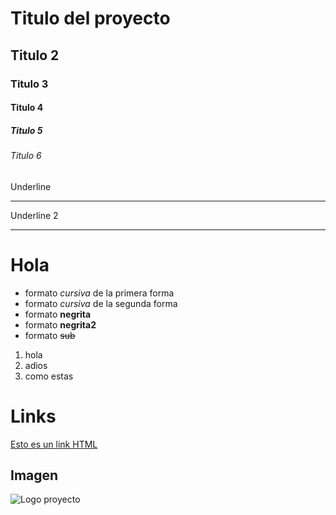 # Titulo del proyecto
## Titulo 2
### Titulo 3
#### Titulo 4
##### Titulo 5
###### Titulo 6
Underline
__________
Underline 2
__________
# Hola

- formato *cursiva* de la primera forma
- formato _cursiva_ de la segunda forma
- formato **negrita**
- formato __negrita2__
- formato ~~sub~~

1. hola
2. adios
3. como estas

# Links 
<a href="https://www.google.com/">Esto es un link HTML</a>

## Imagen
![Logo proyecto](https://static.nationalgeographicla.com/files/styles/image_3200/public/01-cat-questions-nationalgeographic_1228126.jpg?w=1600&h=900)
